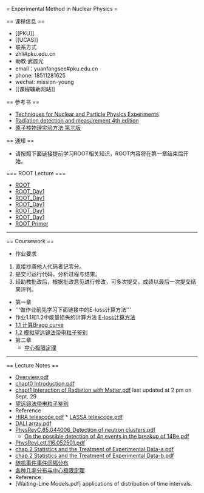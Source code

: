 = Experimental Method in Nuclear Physics =

== 课程信息 ==
 * [[PKU]]
 * [[UCAS]]
 * 联系方式
  * zhli#pku.edu.cn
  * 助教 武晨光
   * email：yuanfangsee#pku.edu.cn
   * phone: 18511281625
   * wechat: mission-young
 * [[课程辅助网站]]



== 参考书 ==
 * [Techniques for Nuclear and Particle Physics Experiments](https://link.springer.com/book/10.1007%2F978-3-642-57920-2)
 * [Radiation detection and measurement 4th edition](https://www.amazon.com/dp/0470131489/ref=rdr_ext_tmb)
 * [原子核物理实验方法 第三版](https://book.douban.com/subject/4322141)

==  通知 ==
 * 请按照下面链接提前学习ROOT相关知识，ROOT内容将在第一章结束后开始。

=== ROOT Lecture ===

 * [ROOT](http://root.cern.ch)
 * [ROOT_Day1](http://hadron.physics.fsu.edu/~skpark/document/ROOT/root_beginers/ROOT_for_beginners_Day1.pdf)
 * [ROOT_Day1](http://hadron.physics.fsu.edu/~skpark/document/ROOT/root_beginers/ROOT_for_beginners_Day2.pdf)
 * [ROOT_Day1](http://hadron.physics.fsu.edu/~skpark/document/ROOT/root_beginers/ROOT_for_beginners_Day3.pdf)
 * [ROOT_Day1](http://hadron.physics.fsu.edu/~skpark/document/ROOT/root_beginers/ROOT_for_beginners_Day4.pdf)
 * [ROOT_Day1](http://hadron.physics.fsu.edu/~skpark/document/ROOT/root_beginers/ROOT_for_beginners_Day5.pdf)
 * [ROOT Primer](https://d35c7d8c.web.cern.ch/sites/d35c7d8c.web.cern.ch/files/ROOT5Primer.pdf)
    
----
== Coursework ==
 * 作业要求
  1. 直接抄袭他人代码者记零分。
  2. 提交可运行代码，分析过程与结果。
  3. 经助教批改后，根据批改意见进行修改，可多次提交。成绩以最后一次提交结果评判。
 * 第一章
  * '''做作业前先学习下面链接中的E-loss计算方法'''
   *   作业1.1和1.2中能量损失的计算方法 [E-loss计算方法](https://nbviewer.jupyter.org/github/pkunucexp/experimental-methods/blob/master/chapt1/elosscalc/eloss%20calculation.ipynb)
  * [1.1 计算Bragg curve](https://nbviewer.jupyter.org/github/pkunucexp/experimental-methods/blob/master/chapt1/coursework1.1/coursework%201.1%20bragg%20curve.ipynb)
  * [1.2 模拟望远镜法带电粒子鉴别](https://nbviewer.jupyter.org/github/pkunucexp/experimental-methods/blob/master/chapt1/coursework1.2/coursework%201.2%20telescope.ipynb)
 * 第二章
   * [中心极限定理](https://nbviewer.jupyter.org/github/pkuNucExp/experimental-methods/blob/master/chapt2/centerlimit.ipynb)
----
==  Lecture Notes  ==
 * [Overview.pdf]()
 * [chapt0 Introduction.pdf]() 
 * [chapt1 Interaction of Radiation with Matter.pdf]() last updated at 2 pm on Sept. 29
  * [望远镜法带电粒子鉴别](https://nbviewer.jupyter.org/github/pkunucexp/experimental-methods/blob/master/chapt1/telescope/telescope%20PID.ipynb|)
  * Reference
   * [HIRA telescope.pdf]()
    * [LASSA telescope.pdf]()
   * [DALI array.pdf]()
   * [PhysRevC.65.044006_Detection of neutron clusters.pdf]()
       * [On the possible detection of 4n events in the breakup of 14Be.pdf]()
   * [PhysRevLett.116.052501.pdf]()
 * [chap.2 Statistics and the Treatment of Experimental Data-a.pdf]()
 * [chap.2 Statistics and the Treatment of Experimental Data-b.pdf]()
  * [随机事件事件间隔分布](https://nbviewer.jupyter.org/github/PkuNucExp/experimental-methods/blob/master/chapt2/ramdom%20timings.ipynb)
  * [各种几率分布与中心极限定理](https://nbviewer.jupyter.org/github/PkuNucExp/experimental-methods/blob/master/chapt2/centerlimit.ipynb)
  * Reference
   * [Waiting-Line Models.pdf] applications of distribution of time intervals.

